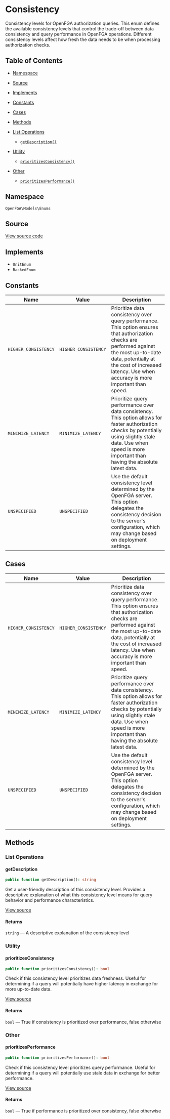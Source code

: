 # Consistency

Consistency levels for OpenFGA authorization queries. This enum defines the available consistency levels that control the trade-off between data consistency and query performance in OpenFGA operations. Different consistency levels affect how fresh the data needs to be when processing authorization checks.

## Table of Contents

* [Namespace](#namespace)
* [Source](#source)
* [Implements](#implements)
* [Constants](#constants)
* [Cases](#cases)
* [Methods](#methods)

* [List Operations](#list-operations)
    * [`getDescription()`](#getdescription)
* [Utility](#utility)
    * [`prioritizesConsistency()`](#prioritizesconsistency)
* [Other](#other)
    * [`prioritizesPerformance()`](#prioritizesperformance)

## Namespace

`OpenFGA\Models\Enums`

## Source

[View source code](https://github.com/evansims/openfga-php/blob/main/src/Models/Enums/Consistency.php)

## Implements

* `UnitEnum`
* `BackedEnum`

## Constants

| Name                 | Value                | Description                                                                                                                                                                                                                                     |
| -------------------- | -------------------- | ----------------------------------------------------------------------------------------------------------------------------------------------------------------------------------------------------------------------------------------------- |
| `HIGHER_CONSISTENCY` | `HIGHER_CONSISTENCY` | Prioritize data consistency over query performance. This option ensures that authorization checks are performed against the most up-to-date data, potentially at the cost of increased latency. Use when accuracy is more important than speed. |
| `MINIMIZE_LATENCY`   | `MINIMIZE_LATENCY`   | Prioritize query performance over data consistency. This option allows for faster authorization checks by potentially using slightly stale data. Use when speed is more important than having the absolute latest data.                         |
| `UNSPECIFIED`        | `UNSPECIFIED`        | Use the default consistency level determined by the OpenFGA server. This option delegates the consistency decision to the server&#039;s configuration, which may change based on deployment settings.                                           |

## Cases

| Name                 | Value                | Description                                                                                                                                                                                                                                     |
| -------------------- | -------------------- | ----------------------------------------------------------------------------------------------------------------------------------------------------------------------------------------------------------------------------------------------- |
| `HIGHER_CONSISTENCY` | `HIGHER_CONSISTENCY` | Prioritize data consistency over query performance. This option ensures that authorization checks are performed against the most up-to-date data, potentially at the cost of increased latency. Use when accuracy is more important than speed. |
| `MINIMIZE_LATENCY`   | `MINIMIZE_LATENCY`   | Prioritize query performance over data consistency. This option allows for faster authorization checks by potentially using slightly stale data. Use when speed is more important than having the absolute latest data.                         |
| `UNSPECIFIED`        | `UNSPECIFIED`        | Use the default consistency level determined by the OpenFGA server. This option delegates the consistency decision to the server&#039;s configuration, which may change based on deployment settings.                                           |

## Methods

### List Operations

#### getDescription

```php
public function getDescription(): string

```

Get a user-friendly description of this consistency level. Provides a descriptive explanation of what this consistency level means for query behavior and performance characteristics.

[View source](https://github.com/evansims/openfga-php/blob/main/src/Models/Enums/Consistency.php#L55)

#### Returns

`string` — A descriptive explanation of the consistency level

### Utility

#### prioritizesConsistency

```php
public function prioritizesConsistency(): bool

```

Check if this consistency level prioritizes data freshness. Useful for determining if a query will potentially have higher latency in exchange for more up-to-date data.

[View source](https://github.com/evansims/openfga-php/blob/main/src/Models/Enums/Consistency.php#L72)

#### Returns

`bool` — True if consistency is prioritized over performance, false otherwise

### Other

#### prioritizesPerformance

```php
public function prioritizesPerformance(): bool

```

Check if this consistency level prioritizes query performance. Useful for determining if a query will potentially use stale data in exchange for better performance.

[View source](https://github.com/evansims/openfga-php/blob/main/src/Models/Enums/Consistency.php#L88)

#### Returns

`bool` — True if performance is prioritized over consistency, false otherwise
